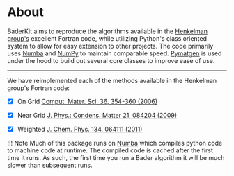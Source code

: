 # About

BaderKit aims to reproduce the algorithms available in the 
[Henkelman group's](https://theory.cm.utexas.edu/henkelman/code/bader/) excellent 
Fortran code, while utilizing Python's class oriented system to allow for easy 
extension to other projects. The code primarily uses [Numba](https://numba.pydata.org/numba-doc/dev/index.html) 
and [NumPy](https://numpy.org/doc/stable/index.html) to maintain comparable speed. 
[Pymatgen](https://pymatgen.org/) is used under the hood to build out several core 
classes to improve ease of use.

---

We have reimplemented each of the methods available in the Henkelman group's
Fortran code:
 

 - [x] On Grid [Comput. Mater. Sci. 36, 354-360 (2006)](https://www.sciencedirect.com/science/article/abs/pii/S0927025605001849)
 - [x] Near Grid [J. Phys.: Condens. Matter 21, 084204 (2009)](https://iopscience.iop.org/article/10.1088/0953-8984/21/8/084204)
 - [x] Weighted [J. Chem. Phys. 134, 064111 (2011)](https://pubs.aip.org/aip/jcp/article-abstract/134/6/064111/645588/Accurate-and-efficient-algorithm-for-Bader-charge?redirectedFrom=fulltext)


!!! Note
    Much of this package runs on [Numba](https://numba.pydata.org/) which compiles 
    python code to machine code at runtime. The compiled code is cached after the 
    first time it runs. As such, the first time you run a Bader algorithm it will 
    be much slower than subsequent runs. 